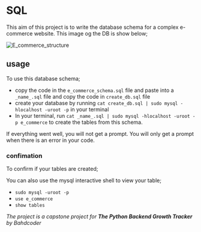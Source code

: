 # SQL
This aim of this project is to write the database schema for a complex e-commerce website. This image og the DB is show below;

![E_commerce_structure](https://github.com/nasrullahiolamide/4_DB/tree/main/SQL_Schemablob/master/e_commerce_schema?raw=true)


## usage
To use this database schema;
+ copy the code in the `e_commerce_schema.sql` file and paste into a `_name_.sql` file and copy the code in `create_db.sql` file 
+ create your database by running `cat create_db.sql | sudo mysql -hlocalhost -uroot -p` in your terminal
+ In your terminal, run `cat _name_.sql | sudo mysql -hlocalhost -uroot -p e_commerce` to create the tables from this schema.

If everything went well, you will not get a prompt. You will only get a prompt when there is an error in your code.

### confimation
To confirm if your tables are created;


You can also use the mysql interactive shell to view your table;

+ `sudo mysql -uroot -p`
+ `use e_commerce`
+ `show tables`

_The project is a capstone project for **The Python Backend Growth Tracker** by Bahdcoder_
